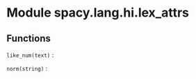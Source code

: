 Module spacy.lang.hi.lex_attrs
==============================

Functions
---------

    
`like_num(text)`
:   

    
`norm(string)`
: